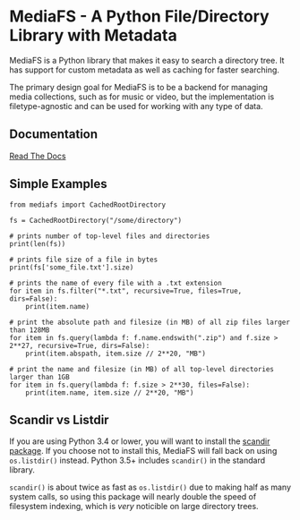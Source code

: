 MediaFS - A Python File/Directory Library with Metadata
=======================================================

MediaFS is a Python library that makes it easy to search a directory tree. It has
support for custom metadata as well as caching for faster searching.

The primary design goal for MediaFS is to be a backend for managing media
collections, such as for music or video, but the implementation is
filetype-agnostic and can be used for working with any type of data.

Documentation
-------------
[Read The Docs](https://mediafs.readthedocs.org)

Simple Examples
---------------
```
from mediafs import CachedRootDirectory

fs = CachedRootDirectory("/some/directory")

# prints number of top-level files and directories
print(len(fs))

# prints file size of a file in bytes
print(fs['some_file.txt'].size)

# prints the name of every file with a .txt extension
for item in fs.filter("*.txt", recursive=True, files=True, dirs=False):
	print(item.name)

# print the absolute path and filesize (in MB) of all zip files larger than 128MB
for item in fs.query(lambda f: f.name.endswith(".zip") and f.size > 2**27, recursive=True, dirs=False):
	print(item.abspath, item.size // 2**20, "MB")

# print the name and filesize (in MB) of all top-level directories larger than 1GB
for item in fs.query(lambda f: f.size > 2**30, files=False):
	print(item.name, item.size // 2**20, "MB")

```

Scandir vs Listdir
------------------
If you are using Python 3.4 or lower, you will want to install the
[scandir package](https://pypi.python.org/pypi/scandir). If you choose
not to install this, MediaFS will fall back on using `os.listdir()` instead.
Python 3.5+ includes `scandir()` in the standard library.

`scandir()` is about twice as fast as `os.listdir()` due to making half as many
system calls, so using this package will nearly double the speed of
filesystem indexing, which is *very* noticible on large directory trees.
